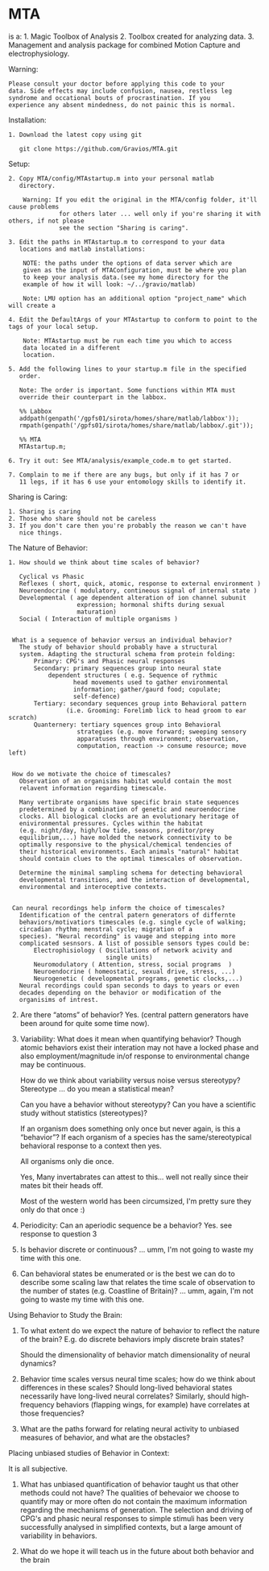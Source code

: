 MTA
===
is a:
	1. Magic Toolbox of Analysis
	2. Toolbox created for analyzing data. 
	3. Management and analysis package for combined Motion Capture and electrophysiology.


Warning:

	Please consult your doctor before applying this code to your
    data. Side effects may include confusion, nausea, restless leg
    syndrome and occational bouts of procrastination. If you
    experience any absent mindedness, do not painic this is normal.



Installation:

	1. Download the latest copy using git

       git clone https://github.com/Gravios/MTA.git 

Setup:

	2. Copy MTA/config/MTAstartup.m into your personal matlab
       directory.

        Warning: If you edit the original in the MTA/config folder, it'll cause problems
                  for others later ... well only if you're sharing it with others, if not please 
                  see the section "Sharing is caring". 

	3. Edit the paths in MTAstartup.m to correspond to your data
       locations and matlab installations:
	
        NOTE: the paths under the options of data server which are
        given as the input of MTAConfiguration, must be where you plan
        to keep your analysis data.(see my home directory for the
        example of how it will look: ~/../gravio/matlab)
        
        Note: LMU option has an additional option "project_name" which will create a

	4. Edit the DefaultArgs of your MTAstartup to conform to point to the tags of your local setup.

        Note: MTAstartup must be run each time you which to access
		data located in a different
		location. 
		
	5. Add the following lines to your startup.m file in the specified
       order.

       Note: The order is important. Some functions within MTA must
       override their counterpart in the labbox.

       %% Labbox
       addpath(genpath('/gpfs01/sirota/homes/share/matlab/labbox'));
       rmpath(genpath('/gpfs01/sirota/homes/share/matlab/labbox/.git'));

       %% MTA
       MTAstartup.m;

	6. Try it out: See MTA/analysis/example_code.m to get started.

	7. Complain to me if there are any bugs, but only if it has 7 or
       11 legs, if it has 6 use your entomology skills to identify it.


Sharing is Caring:

	1. Sharing is caring
	2. Those who share should not be careless
	3. If you don't care then you're probably the reason we can't have
       nice things.



The Nature of Behavior:

	1. How should we think about time scales of behavior? 
	   
	   Cyclical vs Phasic
	   Reflexes ( short, quick, atomic, response to external environment )
	   Neuroendocrine ( modulatory, contineous signal of internal state )
       Developmental ( age dependent alteration of ion channel subunit
                       expression; hormonal shifts during sexual
                       maturation)
       Social ( Interaction of multiple organisms )
	   
  
     What is a sequence of behavior versus an individual behavior? 
	   The study of behavior should probably have a structural
	   system. Adapting the structural schema from protein folding:
     	   Primary: CPG's and Phasic neural responses
		   Secondary: primary sequences group into neural state
			   dependent structures ( e.g. Sequence of rythmic
  					  head movements used to gather environmental
				      information; gather/gaurd food; copulate;
	                  self-defence)
	       Tertiary: secondary sequences group into Behavioral pattern
			        (i.e. Grooming: Forelimb lick to head groom to ear scratch)
		   Quanternery: tertiary squences group into Behavioral
			           strategies (e.g. move forward; sweeping sensory
					   apparatuses through environment; observation,
                       computation, reaction -> consume resource; move left)
	 
	 
	 How do we motivate the choice of timescales? 
	   Observation of an organisims habitat would contain the most
	   relavent information regarding timescale. 
	   
	   Many vertibrate organisms have specific brain state sequences
	   predetermined by a combination of genetic and neuroendocrine
	   clocks. All biological clocks are an evolutionary heritage of
	   enivironmental pressures. Cycles within the habitat
	   (e.g. night/day, high/low tide, seasons, preditor/prey
	   equilibrium,...) have molded the network connectivity to be
	   optimally responsive to the physical/chemical tendencies of
	   their historical environments. Each animals "natural" habitat
	   should contain clues to the optimal timescales of observation.

  	   Determine the minimal sampling schema for detecting behavioral
	   developmental transitions, and the interaction of developmental,
  	   environmental and interoceptive contexts.
	   
	 
	 Can neural recordings help inform the choice of timescales?
       Identification of the central patern generators of differnte
       behaviors/motivatiors timescales (e.g. single cycle of walking;
       circadian rhythm; menstral cycle; migration of a
       species). "Neural recording" is vauge and stepping into more
       complicated sesnsors. A list of possible sensors types could be:
           Electrophisiology ( Oscillations of network acivity and
                               single units)
		   Neuromodulatory ( Attention, stress, social programs  )
		   Neuroendocrine ( homeostatic, sexual drive, stress, ...)
           Neurogenetic ( developmental programs, genetic clocks,...)
	   Neural recordings could span seconds to days to years or even
       decades depending on the behavior or modification of the
       organisims of intrest.

      
	  
  2. Are there “atoms” of behavior?
       Yes. (central pattern generators have been around for quite some
       time now).
  
  3. Variability: What does it mean when quantifying behavior? 
       Though atomic behaviors exist their interation may not have a
       locked phase and also employment/magnitude in/of response to environmental
       change may be continuous.
 
     How do we think about variability versus noise versus stereotypy? 
       Stereotype ... do you mean a statistical mean?
	   
	 Can you have a behavior without stereotypy? 
       Can you have a scientific study without statistics (stereotypes)?
	 
	 If an organism does something only once but never again, is this a “behavior”?
       If each organism of a species has the same/stereotypical
       behavioral response to a context then yes.

       All organisms only die once. 	  	 
	   
       Yes, Many invertabrates can attest to this... well not really
	   since their mates bit their heads off. 

       Most of the western world has been circumsized, I'm pretty sure
       they only do that once :)


  4. Periodicity: Can an aperiodic sequence be a behavior?
       Yes. see response to question 3


  5. Is behavior discrete or continuous?
       ... umm, I'm not going to waste my time with this one.


  6. Can behavioral states be enumerated or is the best we can do to
     describe some scaling law that relates the time scale of observation
     to the number of states (e.g. Coastline of Britain)?
       ... umm, again, I'm not going to waste my time with this one.


 Using Behavior to Study the Brain:
 
  1. To what extent do we expect the nature of behavior to reflect the
     nature of the brain? E.g. do discrete behaviors imply discrete brain
     states? 
	 
	 Should the dimensionality of behavior match dimensionality
     of neural dynamics?
	 
	 
  2. Behavior time scales versus neural time scales; how do we think
     about differences in these scales? Should long-lived behavioral
     states necessarily have long-lived neural correlates? Similarly,
     should high-frequency behaviors (flapping wings, for example) have
     correlates at those frequencies?
	 
	 
  3. What are the paths forward for relating neural activity to unbiased
     measures of behavior, and what are the obstacles?


 Placing unbiased studies of Behavior in Context:
  
  It is all subjective.
 
  1. What has unbiased quantification of behavior taught us that other
     methods could not have?
	   The qualities of behevaior we choose to quantify may or more
       often do not contain the maximum information regarding the
       mechanisms of generation. The selection and driving of CPG's
       and phasic neural responses to simple stimuli has been very
       successfully analysed in simplified contexts, but a large
       amount of variability in behaviors.
	 
  2. What do we hope it will teach us in the future about both behavior
     and the brain
         
 
